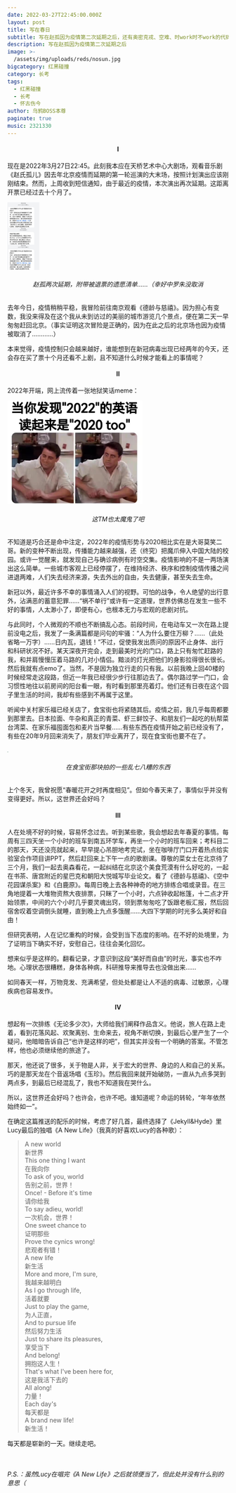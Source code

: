 ```yaml
---
date: 2022-03-27T22:45:00.000Z
layout: post
title: 写在春日
subtitle: 写在赵孤因为疫情第二次延期之后，还有奥密克戎、空难、时work时不work的代码、总在半路没电的电动车、过敏和重感冒、阻隔在大陆两端的挚友、无法获得的恋情、流逝的时光
description: 写在赵孤因为疫情第二次延期之后
image: >-
  /assets/img/uploads/reds/nosun.jpg
bigcategory: 红黑碰撞
category: 长考
tags:
  - 红黑碰撞
  - 长考
  - 怀古伤今
author: 乌鸦BOSS本尊
paginate: true
music: 2321330
---
```

#### <center>I</center>

现在是2022年3月27日22:45。此刻我本应在天桥艺术中心大剧场，观看音乐剧《赵氏孤儿》因去年北京疫情而延期的第一轮巡演的大末场，按照计划演出应该刚刚结束。然而，上周收到短信通知，由于最近的疫情，本次演出再次延期。这距离开票已经过去十个月了。

<img src="../assets/img/uploads/reds/cancel-message.jpg" style="zoom:15%;" />

###### <center>赵孤两次延期，附带被退票的遗愿清单……（幸好中罗朱没取消</center>

去年今日，疫情稍稍平稳，我冒险前往南京观看《德龄与慈禧》。因为担心有变数，我没来得及在这个我从未到访过的美丽的城市游览几个景点，便在第二天一早匆匆赶回北京。（事实证明这次冒险是正确的，因为在此之后的北京场也因为疫情被取消了…………）

本来觉得，疫情控制只会越来越好，谁能想到在新冠病毒出现已经两年的今天，还会存在买了票十个月还看不上剧，且不知道什么时候才能看上的事情呢？



#### <center>II</center>

2022年开端，网上流传着一张地狱笑话meme：

<img src="../assets/img/uploads/reds/2022meme.jpg" style="zoom:30%;" />

###### <center>这TM也太魔鬼了吧</center>

不知道是巧合还是命中注定，2022年的疫情形势与2020相比实在是大哥莫笑二哥。新的变种不断出现，传播能力越来越强，还（终究）把魔爪伸入中国大陆的校园。或许一觉醒来，就发现自己与确诊病例有时空交集。疫情影响的不是一两场演出这么简单。一些城市客观上已经停摆了，在维持经济、秩序和控制疫情传播之间进退两难，人们失去经济来源，失去外出的自由，失去健康，甚至失去生命。

新冠以外，最近许多不幸的事情涌入人们的视野。可怕的战争，令人绝望的出行意外，沾满恶的蓄意犯罪……“祸不单行”或许有一定道理，世界仿佛总在发生一些不好的事情，人太渺小了，即便有心，也根本无力与宏观的悲剧对抗。

与此同时，个人微观的不顺也不断搞乱心态。前段时间，在电动车又一次在路上提前没电之后，我发了一条满篇都是问句的牢骚：“人为什么要住万柳？……（此处省略一万字）……日内瓦，退钱！”不过，促使我发出质问的原因不止身体、出行和科研状况不好。某天深夜开完会，走到最美时光的门口，路上只有匆忙赶路的我，和并肩慢慢压着马路的几对小情侣。黯淡的灯光把他们的身影拉得很长很长。然后我就有点emo了。当然，不是因为独立行走的只有我。以前我晚上回40楼的时候经常走这段路，但近一年我已经很少步行往那边去了。偶尔路过学一门口，会习惯性地往以前房间的阳台看一眼，有时看到那里亮着灯。他们还有日夜在这个园子里生活的时间，我却有些感到不再属于这里。

听闻中关村家乐福已经关店了，食宝街也将紧随其后。疫情之前，我几乎每周都要到那里去。日本拉面、牛杂和真正的青菜、虾三鲜饺子、和朋友们一起吃的杭帮菜台湾菜、在家乐福囤面包和麦片当早餐……有些东西在疫情开始之前已经没有了，有些在20年9月回来消失了，朋友们毕业离开了，现在食宝街也要不在了。

<img src="../assets/img/uploads/reds/shibaojie.jpg" style="zoom:15%;" />

###### <center>在食宝街那块拍的一些乱七八糟的东西</center>

上个冬天，我曾祝愿“春暖花开之时再度相见”。但如今春天来了，事情似乎并没有变得更好。所以，这世界还会好吗？



#### <center>III</center>

人在处境不好的时候，容易怀念过去。听到某些歌，我会想起去年春夏的事情。每周有三四天坐一个小时的班车到南五环学车，再坐一个小时的班车回来；考科目二的那天，天还没亮就起来，早早提心吊胆地考完试，坐在咖啡厅门口开着热点给实验室合作项目讲PPT，然后赶回来上下午一点的歌剧课。尊敬的菜女士在北京待了三个月，我们一起去奥森看花，一起纠结在北京这个美食荒漠有什么好吃的，一起在书茶、唐宫附近的星巴克和朝阳大悦城写毕业论文。看了《德龄与慈禧》、《空中花园谋杀案》和《白鹿原》。每周日晚上去各种神奇的地方排练合唱或录音。在三角地提着一大堆物资熬大夜排票，只眯了一个小时，六点钟收起帐篷，十二点才开始领票，中间的六个小时几乎要灵魂出窍，领到票匆匆吃了饭跟老板汇报，然后回宿舍叹着空调倒头就睡，直到晚上九点多饿醒……大四下学期的时光多么美好和自由！

但研究表明，人在记忆重构的时候，会受到当下态度的影响。在不好的处境里，为了证明当下确实不好，安慰自己，往往会美化回忆。

想来似乎是这样的。翻看记录，才意识到这段“美好而自由”的时光，事实也不咋地。心理状态很糟糕，身体各种病，科研推导来推导去也没做出来……

如同春天一样，万物竞发、充满希望，但处处都是让人不适的病毒、过敏原，心理疾病也容易发作。



#### <center>IV</center>

想起有一次排练《无论多少次》，大师给我们阐释作品含义。他说，旅人在路上走着，看到花落风起、欢聚离别、生命来去，视角不断切换，到最后心里产生了一个疑问，他暗暗告诉自己“也许是这样的吧”，但其实并没有一个明确的答案。不管怎样，他也必须继续他的旅途了。

那天，他还说了很多，关于物是人非，关于宏大的世界、身边的人和自己的关系。巧的是那天龙在个音返场唱《玉珍》。然后我回来就开始破防，一直从九点多哭到两点多，到最后已经混乱了，我也不知道我在哭什么。

所以，这世界还会好吗？也许会，也许不吧。谁知道呢？命运的转轮，“年年依然始终如一”。

在确定这篇推送的配乐的时候，考虑了好几首，最终选择了《Jekyll&Hyde》里Lucy最后的独唱《A New Life》（我真的好喜欢Lucy的各种歌）：

> A new world<br>
> 新世界<br>
> This one thing I want<br>
> 在我向你<br>
> To ask of you, world<br>
> 告别之前，世界！<br>
> Once! - Before it's time<br>
> 请你给我<br>
> To say adieu, world!<br>
> 一次机会，世界！<br>
> One sweet chance to<br>
> 证明那些<br>
> Prove the cynics wrong!<br>
> 悲观者有错！<br>
> A new life<br>
> 新生活<br>
> More and more, I'm sure,<br>
> 我越来越明白<br>
> As I go through life,<br>
> 活着就要<br>
> Just to play the game,<br>
> 为人正直，<br>
> And to pursue life<br>
> 然后努力生活<br>
> Just to share its pleasures,<br>
> 享受当下<br>
> And belong!<br>
> 拥抱这人生！<br>
> That's what I've been here for,<br>
> 这是我活下去的<br>
> All along!<br>
> 力量！<br>
> Each day's<br>
> 每天都是<br>
> A brand new life!<br>
> 新生活！<br>

每天都是崭新的一天。继续走吧。

<br>

###### P.S.：虽然Lucy在唱完《A New Life》之后就领便当了，但此处并没有什么别的意思（

